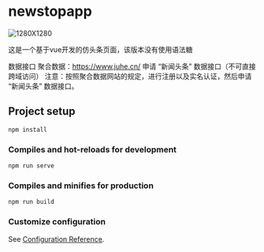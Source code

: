# newstopapp
![1280X1280](https://github.com/China-MY/newstopappvue2/assets/76798658/8005d37c-971e-4e24-9aa2-e4a9f435b5f9)


这是一个基于vue开发的仿头条页面，该版本没有使用语法糖

数据接口
聚合数据：https://www.juhe.cn/ 
申请 “新闻头条” 数据接口（不可直接跨域访问） 
注意：按照聚合数据网站的规定，进行注册以及实名认证，然后申请 “新闻头条” 数据接口。
## Project setup
```
npm install
```

### Compiles and hot-reloads for development
```
npm run serve
```

### Compiles and minifies for production
```
npm run build
```

### Customize configuration
See [Configuration Reference](https://cli.vuejs.org/config/).
